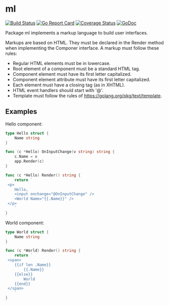 # ml
[![Build Status](https://travis-ci.org/murlokswarm/ml.svg?branch=master)](https://travis-ci.org/murlokswarm/ml)
[![Go Report Card](https://goreportcard.com/badge/github.com/murlokswarm/ml)](https://goreportcard.com/report/github.com/murlokswarm/ml)
[![Coverage Status](https://coveralls.io/repos/github/murlokswarm/ml/badge.svg?branch=master)](https://coveralls.io/github/murlokswarm/ml?branch=master)
[![GoDoc](https://godoc.org/github.com/murlokswarm/ml?status.svg)](https://godoc.org/github.com/murlokswarm/ml)

Package ml implements a markup language to build user interfaces.

Markups are based on HTML. They must be declared in the Render method when
implementing the Componer interface.
A markup must follow these rules:
- Regular HTML elements must be in lowercase.
- Root element of a component must be a standard HTML tag.
- Component element must have its first letter capitalized.
- Component element attribute must have its first letter capitalized.
- Each element must have a closing tag (as in XHTML).
- HTML event handlers should start with '@'.
- Template must follow the rules of https://golang.org/pkg/text/template.

## Examples
Hello component:
```go 
type Hello struct {
	Name string
}

func (c *Hello) OnInputChange(v string) string {
	c.Name = v
	app.Render(c)
}

func (c *Hello) Render() string {
	return `
 <p>
  	Hello,
 	<input onchange="@OnInputChange" />
 	<World Name="{{.Name}}" />
 </p>
 	`
}
```

World component:
```go 
type World struct {
	Name string
}

func (c *World) Render() string {
	return `
 <span>
 	{{if len .Name}}
    	{{.Name}}
  	{{else}}
      	World
  	{{end}}
 </span>
 	`
}

```